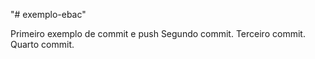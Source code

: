 "# exemplo-ebac" 

Primeiro exemplo de commit e push
Segundo commit.
Terceiro commit.
Quarto commit.

